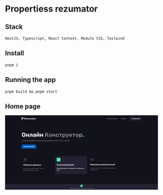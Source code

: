 # Propertiess rezumator

## Stack

```
NextJS, Typescript, React Context, Module CSS, Tailwind
```
## Install

```
pnpm i
```

## Running the app

```
pnpm build && pnpm start
```

## Home page

<img src='./readme/home-page.png' alt="home page" />



